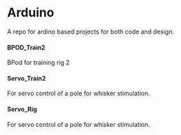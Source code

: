 # Arduino
A repo for ardino based projects for both code and design.

#### BPOD_Train2
BPod for training rig 2
#### Servo_Train2
For servo control of a pole for whisker stimulation.
#### Servo_Rig
For servo control of a pole for whisker stimulation.
